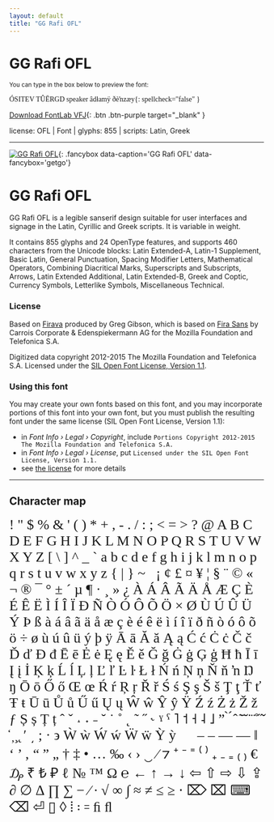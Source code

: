 ```yaml
---
layout: default
title: "GG Rafi OFL"
---
```


# GG Rafi OFL

<small>You can type in the box below to preview the font:</small>

<div contenteditable="true" class="texteditor" style="font-family: 'GG Rafi OFL';">
ÓSITEV TÛĒRGD speaker âdłamÿ ðèŉzæy{: spellcheck="false" }
</div>

[Download FontLab VFJ](https://downgit.github.io/#/home?url=https://github.com/fontlabcom/getgo-fonts/blob/main/getgo-fonts/ofl/rafi/rafi-var.vfj){: .btn .btn-purple target="_blank" }

license: OFL \| Font \| glyphs: 855 \| scripts: Latin, Greek

---


[![GG Rafi OFL](../illustrations/rafi-var.png)](../illustrations/rafi-var.png){: .fancybox data-caption='GG Rafi OFL' data-fancybox='getgo'}



# GG Rafi OFL

GG Rafi OFL is a legible sanserif design suitable for user interfaces and signage in the Latin, Cyrillic and Greek scripts. It is variable in weight.

It contains 855 glyphs and 24 OpenType features, and supports 460 characters from the Unicode blocks: Latin Extended-A, Latin-1 Supplement, Basic Latin, General Punctuation, Spacing Modifier Letters, Mathematical Operators, Combining Diacritical Marks, Superscripts and Subscripts, Arrows, Latin Extended Additional, Latin Extended-B, Greek and Coptic, Currency Symbols, Letterlike Symbols, Miscellaneous Technical.

### License

Based on [Firava](https://github.com/hellogreg/firava) produced by Greg Gibson, which is based on [Fira Sans](https://github.com/mozilla/Fira) by Carrois Corporate & Edenspiekermann AG for the Mozilla Foundation and Telefonica S.A.

Digitized data copyright 2012-2015 The Mozilla Foundation and Telefonica S.A. Licensed under the [SIL Open Font License, Version 1.1](https://scripts.sil.org/OFL).

### Using this font

You may create your own fonts based on this font, and you may incorporate portions of this font into your own font, but you must publish the resulting font under the same license (SIL Open Font License, Version 1.1):

- in _Font Info › Legal › Copyright_, include `Portions Copyright 2012-2015 The Mozilla Foundation and Telefonica S.A.`
- in _Font Info › Legal › License_, put `Licensed under the SIL Open Font License, Version 1.1.`
- see [the license](https://scripts.sil.org/OFL) for more details


---

## Character map

<div style="font-family: 'GG Rafi OFL'; font-size: 2em;">
! " $ % & ' ( ) * + , - . / : ; < = > ? @ A B C D E F G H I J K L M N O P Q R S T U V W X Y Z [ \ ] ^ _ ` a b c d e f g h i j k l m n o p q r s t u v w x y z { | } ~   ¡ ¢ £ ¤ ¥ ¦ § ¨ © « ¬ ® ¯ ° ± ´ µ ¶ · ¸ » ¿ À Á Â Ã Ä Å Æ Ç È É Ê Ë Ì Í Î Ï Ð Ñ Ò Ó Ô Õ Ö × Ø Ù Ú Û Ü Ý Þ ß à á â ã ä å æ ç è é ê ë ì í î ï ð ñ ò ó ô õ ö ÷ ø ù ú û ü ý þ ÿ Ā ā Ă ă Ą ą Ć ć Ċ ċ Č č Ď ď Đ đ Ē ē Ė ė Ę ę Ě ě Ğ ğ Ġ ġ Ģ ģ Ħ ħ Ī ī Į į İ Ķ ķ Ĺ ĺ Ļ ļ Ľ ľ Ŀ ŀ Ł ł Ń ń Ņ ņ Ň ň ŉ Ŋ ŋ Ō ō Ő ő Œ œ Ŕ ŕ Ŗ ŗ Ř ř Ś ś Ş ş Š š Ţ ţ Ť ť Ŧ ŧ Ū ū Ů ů Ű ű Ų ų Ŵ ŵ Ŷ ŷ Ÿ Ź ź Ż ż Ž ž ƒ Ș ș Ț ț ˆ ˇ ˔ ˖ ˗ ˘ ˙ ˚ ˛ ˜ ˝ ˞ ˠ ˤ ˥ ˦ ˧ ˨ ˩ ˮ ̀ ́ ̂ ̃ ̄ ̆ ̇ ̈ ̊ ̋ ̌ ̒ ̦ ̧ ̨ ʹ ͵ ; · ϶ Ẁ ẁ Ẃ ẃ Ẅ ẅ Ỳ ỳ     ‒ – — ― ‖ ‘ ’ ‚ “ ” „ † ‡ • … ‰ ‹ › ‿ ⁄ ⁊ ⁺ ⁻ ⁼ ⁽ ⁾ ₊ ₋ ₌ ₍ ₎ € ₯ ₹ ₺ ₽ ℓ № ™ Ω ℮ ← ↑ → ↓ ⇦ ⇧ ⇨ ⇩ ⇪ ∂ ∅ ∆ ∏ ∑ − ∕ ∙ √ ∞ ∫ ≈ ≠ ≤ ≥ ⋅ ⌦ ⌧ ⌨ ⌫ ⏎ ▯ ◊ ⦙ ꞉ ꞊ ﬁ ﬂ
</div>

